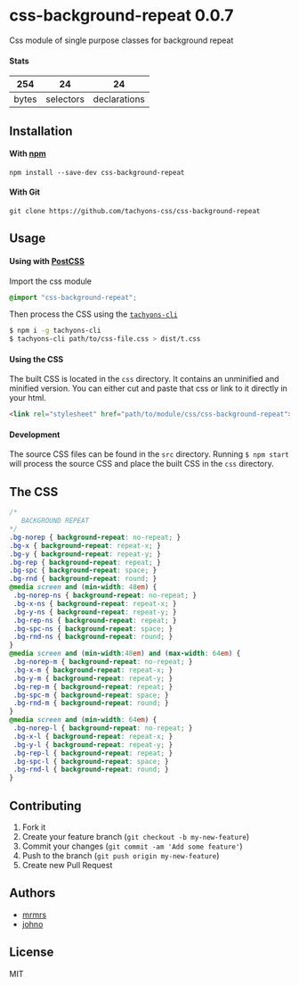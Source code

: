 # css-background-repeat 0.0.7

Css module of single purpose classes for background repeat

#### Stats

254 | 24 | 24
---|---|---
bytes | selectors | declarations

## Installation

#### With [npm](https://npmjs.com)

```
npm install --save-dev css-background-repeat
```

#### With Git

```
git clone https://github.com/tachyons-css/css-background-repeat
```

## Usage

#### Using with [PostCSS](https://github.com/postcss/postcss)

Import the css module

```css
@import "css-background-repeat";
```

Then process the CSS using the [`tachyons-cli`](https://github.com/tachyons-css/tachyons-cli)

```sh
$ npm i -g tachyons-cli
$ tachyons-cli path/to/css-file.css > dist/t.css
```

#### Using the CSS

The built CSS is located in the `css` directory. It contains an unminified and minified version.
You can either cut and paste that css or link to it directly in your html.

```html
<link rel="stylesheet" href="path/to/module/css/css-background-repeat">
```

#### Development

The source CSS files can be found in the `src` directory.
Running `$ npm start` will process the source CSS and place the built CSS in the `css` directory.

## The CSS

```css
/*
   BACKGROUND REPEAT
*/
.bg-norep { background-repeat: no-repeat; }
.bg-x { background-repeat: repeat-x; }
.bg-y { background-repeat: repeat-y; }
.bg-rep { background-repeat: repeat; }
.bg-spc { background-repeat: space; }
.bg-rnd { background-repeat: round; }
@media screen and (min-width: 48em) {
 .bg-norep-ns { background-repeat: no-repeat; }
 .bg-x-ns { background-repeat: repeat-x; }
 .bg-y-ns { background-repeat: repeat-y; }
 .bg-rep-ns { background-repeat: repeat; }
 .bg-spc-ns { background-repeat: space; }
 .bg-rnd-ns { background-repeat: round; }
}
@media screen and (min-width:48em) and (max-width: 64em) {
 .bg-norep-m { background-repeat: no-repeat; }
 .bg-x-m { background-repeat: repeat-x; }
 .bg-y-m { background-repeat: repeat-y; }
 .bg-rep-m { background-repeat: repeat; }
 .bg-spc-m { background-repeat: space; }
 .bg-rnd-m { background-repeat: round; }
}
@media screen and (min-width: 64em) {
 .bg-norep-l { background-repeat: no-repeat; }
 .bg-x-l { background-repeat: repeat-x; }
 .bg-y-l { background-repeat: repeat-y; }
 .bg-rep-l { background-repeat: repeat; }
 .bg-spc-l { background-repeat: space; }
 .bg-rnd-l { background-repeat: round; }
}
```

## Contributing

1. Fork it
2. Create your feature branch (`git checkout -b my-new-feature`)
3. Commit your changes (`git commit -am 'Add some feature'`)
4. Push to the branch (`git push origin my-new-feature`)
5. Create new Pull Request

## Authors

* [mrmrs](http://mrmrs.io)
* [johno](http://johnotander.com)

## License

MIT


